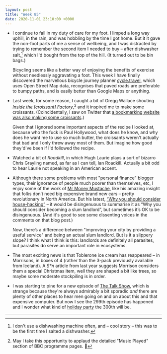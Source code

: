 ```yaml
---
layout: post
title: "Week 85"
date: 2020-11-01 23:10:00 +0000
---
```


- I continue to fail in my duty of care for my foot. I limped a long way uphill, in the rain, and was hobbling by the time I got home. But it it gave the non-foot parts of me a sense of wellbeing, and I was distracted by trying to remember the second item I needed to buy – after dishwasher salt,[^0] which I'd bought from the top of the hill. (It turned out to be bin bags.)

  Bicycling seems like a better way of enjoying the benefits of exercise without needlessly aggravating a foot. This week I have finally discovered the marvellous bicycle journey planner [cycle.travel](https://cycle.travel/), which uses Open Street Map data, recognises that paved roads are preferable to bumpy paths, and is easily better than Google Maps or anything.

- Last week, for some reason, I caught a bit of Gregg Wallace shouting [<cite>Inside the [croissant] Factory</cite>](https://www.bbc.co.uk/programmes/m0007mnj),[^1] and it inspired me to make some croissants. (Coincidentally, I saw on Twitter that [a bookmarking website was also making some croissants](https://twitter.com/Pinboard/status/1322555834124161025).)

  Given that I ignored some important aspects of the recipe I looked at, because who the fuck is Paul Hollywood, what does he know, and why does he want me to use so much butter, the croissants weren't actually that bad and I only threw away most of them. But imagine how good they'd've been if I'd followed the recipe.

- Watched a bit of <cite>Roadkill</cite>, in which Hugh Laurie plays a sort of bizarro Chris Grayling named, as far as I can tell, Ian Roadkill. Actually a bit odd to hear Laurie not speaking in an American accent.

- Although there some problems with most "personal finance" blogger types, their ignorance of people much poorer than themselves, etc, I enjoy some of the work of [Mr Money Mustache](https://www.newyorker.com/magazine/2016/02/29/mr-money-mustache-the-frugal-guru), like his amazing insight that folks don’t need big expensive brand new cars – pretty revolutionary in North America. But his latest, [“Why you should consider house-hacking”](https://www.mrmoneymustache.com/2020/10/23/house-hacking/) – it would be disingenuous to summarise it as “Why you should consider becoming a slum landlord”, but sometimes it’s OK to be disingenuous. (And it's good to see some dissenting voices in the comments on that blog post.)

  Now, there’s a difference between "improving your city by providing a useful service" and being an actual slum landlord. But is it a slippery slope? I think what I think is this: landlords are definitely all parasites, but parasites do serve an important role in ecosystems.

- The most exciting news is that Toblerone ice cream has reappeared – in Morrisons, in boxes of 4 (rather than the 3-pack previously available from Iceland).
  A <cite>S\*n</cite> article from last year suggests Morrison considers them a special Christmas item, well they are shaped a bit like trees, so maybe some moderate stockpiling is in order.

- I was starting to pine for a new episode of [The Talk Show](https://daringfireball.net/thetalkshow/), which is strange because they're always admirably a bit sporadic _and_ there are plenty of other places to hear men going on and on about this and that expensive computer. But now I see the 299th episode has happened and I wonder what kind of [holiday party](https://daringfireball.net/thetalkshow/2016/11/09/ep-172) the 300th will be.

<hr class="hr">

[^0]: I don't use a dishwashing machine often, and – cool story – this was to be the first time I salted a dishwasher.

[^1]: May I take this opportunity to applaud the detailed "Music Played" section of BBC programme pages. 👏

